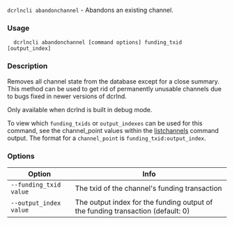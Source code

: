 `dcrlncli abandonchannel` - Abandons an existing channel.

### Usage
```
  dcrlncli abandonchannel [command options] funding_txid [output_index]
```
### Description

Removes all channel state from the database except for a close
summary. This method can be used to get rid of permanently unusable
channels due to bugs fixed in newer versions of dcrlnd.

Only available when dcrlnd is built in debug mode.

To view which `funding_txids` or `output_indexes` can be used for this command,
see the channel_point values within the [listchannels](listchannels.md) command output.
The format for a `channel_point` is `funding_txid:output_index`.

### Options
|Option|Info|
|--|--|
|`--funding_txid value`|The txid of the channel's funding transaction|
|`--output_index value`|The output index for the funding output of the funding transaction (default: 0)|
